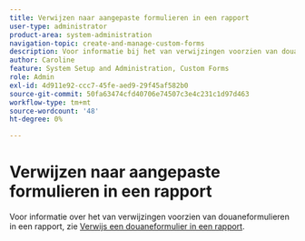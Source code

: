 ```yaml
---
title: Verwijzen naar aangepaste formulieren in een rapport
user-type: administrator
product-area: system-administration
navigation-topic: create-and-manage-custom-forms
description: Voor informatie bij het van verwijzingen voorzien van douaneformulieren in een rapport, zie het artikel "Verwijzing een douaneformulier in een rapport."
author: Caroline
feature: System Setup and Administration, Custom Forms
role: Admin
exl-id: 4d911e92-ccc7-45fe-aed9-29f45af582b0
source-git-commit: 50fa63474cfd40706e74507c3e4c231c1d97d463
workflow-type: tm+mt
source-wordcount: '48'
ht-degree: 0%

---
```


# Verwijzen naar aangepaste formulieren in een rapport

Voor informatie over het van verwijzingen voorzien van douaneformulieren in een rapport, zie [Verwijs een douaneformulier in een rapport](../../../reports-and-dashboards/reports/creating-and-managing-reports/reference-custom-form-report.md).
